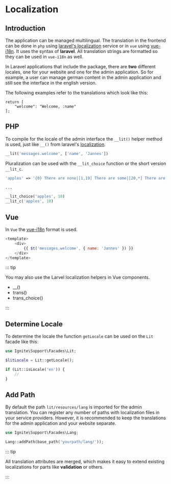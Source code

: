 # Localization

## Introduction

The application can be managed multilingual. The translation in the frontend can
be done in `php` using
[laravel's localization](https://laravel.com/docs/7.x/localization) service or
in `vue` using
[vue-i18n](https://kazupon.github.io/vue-i18n/docs/formatting.html). It uses the
syntax of **laravel**. All translation strings are formatted so they can be used
in `vue-i18n` as well.

In Laravel applications that include the package, there are **two** different
locales, one for your website and one for the admin application. So for example,
a user can manage german content in the admin application and still see the
interface in the english version.

The following examples refer to the translations which look like this:

```php{lit/resources/lang/en/messages.php}
return [
    "welcome": "Welcome, :name"
];
```

## PHP

To compile for the locale of the admin interface the `__lit()` helper method is
used, just like `__()` from laravel's
[localization](https://laravel.com/docs/7.x/localization#retrieving-translation-strings).

```php
__lit('messages.welcome', ['name', 'Jannes'])
```

Pluralization can be used with the `__lit_choice` function or the short version
`__lit_c`.

```php
'apples' => '{0} There are none|[1,19] There are some|[20,*] There are many',

...

__lit_choice('apples', 10)
__lit_c('apples', 10)
```

## Vue

In `Vue` the [vue-i18n](https://kazupon.github.io/vue-i18n/introduction.html)
format is used.

```javascript
<template>
    <div>
        {{ $t('messages.welcome', { name: 'Jannes' }) }}
    </div>
</template>
```

::: tip

You may also use the Larvel localization helpers in Vue components.

-   \_\_()
-   trans()
-   trans_choice()

:::

## Determine Locale

To determine the locale the function `getLocale` can be used on the `Lit` facade
like this:

```php
use Ignite\Support\Facades\Lit;

$litLocale = Lit::getLocale();

if (Lit::isLocale('en')) {
    //
}
```

## Add Path

By default the path `lit/resources/lang` is imported for the admin translation.
You can register any number of paths with localization files in your service
providers. However, it is recommended to keep the translations for the admin
application and your website separate.

```php
use Ignite\Support\Facades\Lang;

Lang::addPath(base_path('yourpath/lang/'));
```

::: tip

All translation attributes are merged, which makes it easy to extend existing
localizations for parts like **validation** or others.

:::
